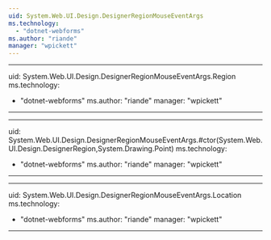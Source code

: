 ```yaml
---
uid: System.Web.UI.Design.DesignerRegionMouseEventArgs
ms.technology: 
  - "dotnet-webforms"
ms.author: "riande"
manager: "wpickett"
---
```


---
uid: System.Web.UI.Design.DesignerRegionMouseEventArgs.Region
ms.technology: 
  - "dotnet-webforms"
ms.author: "riande"
manager: "wpickett"
---

---
uid: System.Web.UI.Design.DesignerRegionMouseEventArgs.#ctor(System.Web.UI.Design.DesignerRegion,System.Drawing.Point)
ms.technology: 
  - "dotnet-webforms"
ms.author: "riande"
manager: "wpickett"
---

---
uid: System.Web.UI.Design.DesignerRegionMouseEventArgs.Location
ms.technology: 
  - "dotnet-webforms"
ms.author: "riande"
manager: "wpickett"
---
